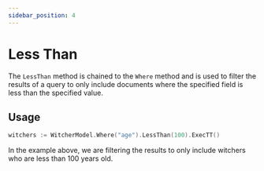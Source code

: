 ```yaml
---
sidebar_position: 4
---
```


# Less Than

The `LessThan` method is chained to the `Where` method and is used to filter the results of a query to only include documents where the specified field is less than the specified value.

## Usage

```go
witchers := WitcherModel.Where("age").LessThan(100).ExecTT()
```

In the example above, we are filtering the results to only include witchers who are less than 100 years old.

